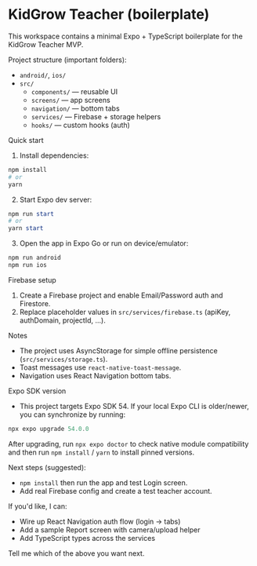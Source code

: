 # KidGrow Teacher (boilerplate)

This workspace contains a minimal Expo + TypeScript boilerplate for the KidGrow Teacher MVP.

Project structure (important folders):
- `android/`, `ios/`
- `src/`
  - `components/` — reusable UI
  - `screens/` — app screens
  - `navigation/` — bottom tabs
  - `services/` — Firebase + storage helpers
  - `hooks/` — custom hooks (auth)

Quick start
1. Install dependencies:

```powershell
npm install
# or
yarn
```

2. Start Expo dev server:

```powershell
npm run start
# or
yarn start
```

3. Open the app in Expo Go or run on device/emulator:

```powershell
npm run android
npm run ios
```

Firebase setup
1. Create a Firebase project and enable Email/Password auth and Firestore.
2. Replace placeholder values in `src/services/firebase.ts` (apiKey, authDomain, projectId, ...).

Notes
- The project uses AsyncStorage for simple offline persistence (`src/services/storage.ts`).
- Toast messages use `react-native-toast-message`.
- Navigation uses React Navigation bottom tabs.

Expo SDK version
- This project targets Expo SDK 54. If your local Expo CLI is older/newer, you can synchronize by running:

```powershell
npx expo upgrade 54.0.0
```

After upgrading, run `npx expo doctor` to check native module compatibility and then run `npm install` / `yarn` to install pinned versions.

Next steps (suggested):
- `npm install` then run the app and test Login screen.
- Add real Firebase config and create a test teacher account.

If you'd like, I can:
- Wire up React Navigation auth flow (login -> tabs)
- Add a sample Report screen with camera/upload helper
- Add TypeScript types across the services

Tell me which of the above you want next.